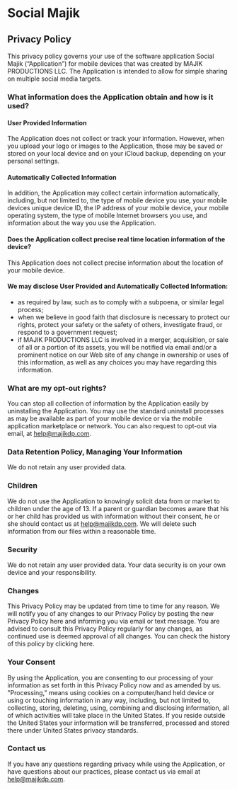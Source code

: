 # Social Majik 
## Privacy Policy
This privacy policy governs your use of the software application Social Majik (“Application”) for mobile devices that was created by MAJIK PRODUCTIONS LLC. The Application is intended to allow for simple sharing on multiple social media targets.

 
### What information does the Application obtain and how is it used?
#### User Provided Information
The Application does not collect or track your information. However, when you upload your logo or images to the Application, those may be saved or stored on your local device and on your iCloud backup, depending on your personal settings.

#### Automatically Collected Information 
In addition, the Application may collect certain information automatically, including, but not limited to, the type of mobile device you use, your mobile devices unique device ID, the IP address of your mobile device, your mobile operating system, the type of mobile Internet browsers you use, and information about the way you use the Application. 

#### Does the Application collect precise real time location information of the device?
This Application does not collect precise information about the location of your mobile device. 

#### We may disclose User Provided and Automatically Collected Information:
* as required by law, such as to comply with a subpoena, or similar legal process;
* when we believe in good faith that disclosure is necessary to protect our rights, protect your safety or the safety of others, investigate fraud, or respond to a government request;
* if MAJIK PRODUCTIONS LLC is involved in a merger, acquisition, or sale of all or a portion of its assets, you will be notified via email and/or a prominent notice on our Web site of any change in ownership or uses of this information, as well as any choices you may have regarding this information.

### What are my opt-out rights?
You can stop all collection of information by the Application easily by uninstalling the Application. You may use the standard uninstall processes as may be available as part of your mobile device or via the mobile application marketplace or network. You can also request to opt-out via email, at help@majikdp.com.

### Data Retention Policy, Managing Your Information
We do not retain any user provided data.

### Children
We do not use the Application to knowingly solicit data from or market to children under the age of 13. If a parent or guardian becomes aware that his or her child has provided us with information without their consent, he or she should contact us at help@majikdp.com. We will delete such information from our files within a reasonable time.
 
### Security
We do not retain any user provided data. Your data security is on your own device and your responsibility.

### Changes
This Privacy Policy may be updated from time to time for any reason. We will notify you of any changes to our Privacy Policy by posting the new Privacy Policy here and informing you via email or text message. You are advised to consult this Privacy Policy regularly for any changes, as continued use is deemed approval of all changes. You can check the history of this policy by clicking here.

### Your Consent
By using the Application, you are consenting to our processing of your information as set forth in this Privacy Policy now and as amended by us. "Processing,” means using cookies on a computer/hand held device or using or touching information in any way, including, but not limited to, collecting, storing, deleting, using, combining and disclosing information, all of which activities will take place in the United States. If you reside outside the United States your information will be transferred, processed and stored there under United States privacy standards. 

### Contact us
If you have any questions regarding privacy while using the Application, or have questions about our practices, please contact us via email at help@majikdp.com.
